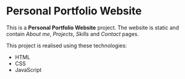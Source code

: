 # Personal Portfolio Website

This is a **Personal Portfolio Website** project. 
The website is static and contain *About me*, *Projects*, *Skills* and *Contact* pages.

This project is realised using these technologies:
+ HTML
+ CSS
+ JavaScript

